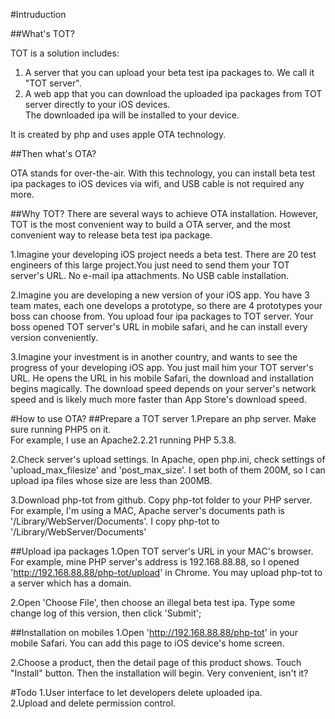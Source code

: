 #Intruduction

##What's TOT?

TOT is a solution includes:  
1. A server that you can upload your beta test ipa packages to. We call it "TOT server".  
2. A web app that you can download the uploaded ipa packages from TOT server directly to your iOS devices.  
   The downloaded ipa will be installed to your device.

It is created by php and uses apple OTA technology.

##Then what's OTA?

OTA stands for over-the-air. With this technology, you can install beta test ipa packages to iOS devices via wifi, and USB cable is not required any more.

##Why TOT?
There are several ways to achieve OTA installation. However, TOT is the most convenient way to build a OTA server, and the most convenient way to release beta test ipa package.   

1.Imagine your developing iOS project needs a beta test. There are 20 test engineers of this large project.You just need to send them your TOT server's URL. No e-mail ipa attachments. No USB cable installation.
  
2.Imagine you are developing a new version of your iOS app. You have 3 team mates, each one develops a prototype, so there are 4 prototypes your boss can choose from. You upload four ipa packages to TOT server. Your boss opened TOT server's URL in mobile safari, and he can install every version conveniently.

3.Imagine your investment is in another country, and wants to see the progress of your developing iOS app. You just mail him your TOT server's URL. He opens the URL in his mobile Safari, the download and installation begins magically. The download speed depends on your server's network speed and is likely much more faster than App Store's download speed.

#How to use OTA?
##Prepare a TOT server
1.Prepare an php server. Make sure running PHP5 on it.  
  For example, I use an Apache2.2.21 running PHP 5.3.8.  

2.Check server's upload settings. In Apache, open php.ini, check settings of 'upload_max_filesize' and 'post_max_size'. I set both of them 200M, so I can upload ipa files whose size are less than 200MB.  

3.Download php-tot from github. Copy php-tot folder to your PHP server. For example, I'm using a MAC, Apache server's documents path is '/Library/WebServer/Documents'. I copy php-tot to '/Library/WebServer/Documents'

##Upload ipa packages
1.Open TOT server's URL in your MAC's browser. For example, mine PHP server's address is 192.168.88.88, so I opened 'http://192.168.88.88/php-tot/upload' in Chrome. You may upload php-tot to a server which has a domain.  
  
2.Open 'Choose File', then choose an illegal beta test ipa. Type some change log of this version, then click 'Submit';

##Installation on mobiles
1.Open 'http://192.168.88.88/php-tot' in your mobile Safari. You can add this page to iOS device's home screen.
  
2.Choose a product, then the detail page of this product shows. Touch "Install" button. Then the installation will begin. Very convenient, isn't it?

#Todo
1.User interface to let developers delete uploaded ipa.  
2.Upload and delete permission control.  